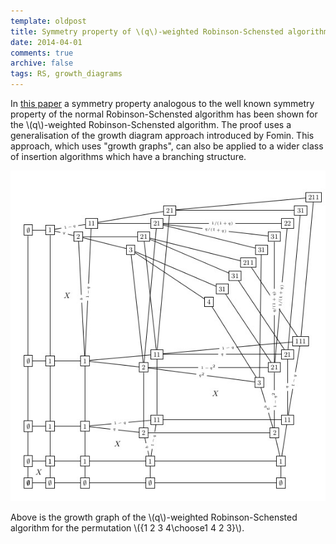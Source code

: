 ```yaml
---
template: oldpost
title: Symmetry property of \(q\)-weighted Robinson-Schensted algorithms and branching algorithms
date: 2014-04-01
comments: true
archive: false
tags: RS, growth_diagrams
---
```

In [this paper](http://link.springer.com/article/10.1007/s10801-014-0505-x) a symmetry property analogous to the well known symmetry
property of the normal Robinson-Schensted algorithm has been shown for
the \\(q\\)-weighted Robinson-Schensted algorithm. The proof uses a
generalisation of the growth diagram approach introduced by Fomin. This
approach, which uses "growth graphs", can also be applied to a wider
class of insertion algorithms which have a branching structure.

![Growth graph of q-RS for 1423](../assets/resources/1423graph.jpg)

Above is the growth graph of the \\(q\\)-weighted Robinson-Schensted
algorithm for the permutation \\({1 2 3 4\\choose1 4 2 3}\\).
